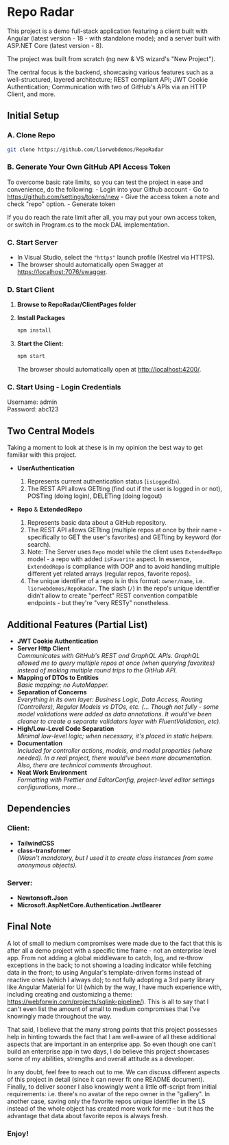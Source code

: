 # Repo Radar

This project is a demo full-stack application featuring a client built with Angular (latest version - 18 - with standalone mode); and a server built with ASP.NET Core (latest version - 8).

The project was built from scratch (ng new & VS wizard's "New Project").

The central focus is the backend, showcasing various features such as a well-structured, layered architecture; REST compliant API; JWT Cookie Authentication; Communication with two of GitHub's APIs via an HTTP Client, and more.

## Initial Setup

### A. Clone Repo

   ```bash
   git clone https://github.com/liorwebdemos/RepoRadar
   ```

### B. Generate Your Own GitHub API Access Token

To overcome basic rate limits, so you can test the project in ease and convenience, do the following:
    - Login into your Github account
    - Go to https://github.com/settings/tokens/new
	- Give the access token a note and check "repo" option.
	- Generate token

If you do reach the rate limit after all, you may put your own access token, or switch in Program.cs to the mock DAL implementation.

### C. Start Server

   -  In Visual Studio, select the `"https"` launch profile (Kestrel via HTTPS).
   -  The browser should automatically open Swagger at [https://localhost:7076/swagger](https://localhost:7076/swagger).

### D. Start Client

1. **Browse to RepoRadar/ClientPages folder**

2. **Install Packages**

   ```bash
   npm install
   ```

3. **Start the Client:**
   ```bash
   npm start
   ```
   The browser should automatically open at [http://localhost:4200/](http://localhost:4200/).

### C. Start Using - Login Credentials

Username: admin  
Password: abc123

## Two Central Models

Taking a moment to look at these is in my opinion the best way to get familiar with this project.

-  **UserAuthentication**

   1. Represents current authentication status (`isLoggedIn`).
   2. The REST API allows GETting (find out if the user is logged in or not), POSTing (doing login), DELETing (doing logout)

-  **Repo** & **ExtendedRepo**
   1. Represents basic data about a GitHub repository.
   2. The REST API allows GETting (multiple repos at once by their name - specifically to GET the user's favorites) and GETting by keyword (for search).
   3. Note: The Server uses `Repo` model while the client uses `ExtendedRepo` model - a repo with added `isFavorite` aspect.
      In essence, `ExtendedRepo` is compliance with OOP and to avoid handling multiple different yet related arrays (regular repos, favorite repos).
   4. The unique identifier of a repo is in this format: `owner/name`, i.e. `liorwebdemos/RepoRadar`.
      The slash (`/`) in the repo's unique identifier didn't allow to create "perfect" REST convention compatible endpoints - but they're "very RESTy" nonetheless.

## Additional Features (Partial List)

-  **JWT Cookie Authentication**
-  **Server Http Client**  
   _Communicates with GitHub's REST and GraphQL APIs. GraphQL allowed me to query multiple repos at once (when querying favorites) instead of making multiple round trips to the GitHub API._
-  **Mapping of DTOs to Entities**  
   _Basic mapping; no AutoMapper._
-  **Separation of Concerns**  
   _Everything in its own layer: Business Logic, Data Access, Routing (Controllers), Regular Models vs DTOs, etc._
   _(... Though not fully - some model validations were added as data annotations. It would've been cleaner to create a separate validators layer with FluentValidation, etc)._
-  **High/Low-Level Code Separation**  
   _Minimal low-level logic; when necessary, it's placed in static helpers._
-  **Documentation**  
   _Included for controller actions, models, and model properties (where needed). In a real project, there would've been more documentation. Also, there are technical comments throughout._
-  **Neat Work Environment**  
   _Formatting with Prettier and EditorConfig, project-level editor settings configurations, more..._

## Dependencies

### Client:

-  **TailwindCSS**
-  **class-transformer**  
   _(Wasn't mandatory, but I used it to create class instances from some anonymous objects)._

### Server:

-  **Newtonsoft.Json**
-  **Microsoft.AspNetCore.Authentication.JwtBearer**

## Final Note

A lot of small to medium compromises were made due to the fact that this is after all a demo project with a specific time frame - not an enterprise level app.
From not adding a global middleware to catch, log, and re-throw exceptions in the back; to not showing a loading indicator while fetching data in the front; to using Angular's template-driven forms instead of reactive ones (which I always do); to not fully adopting a 3rd party library like Angular Material for UI (which by the way, I have much experience with, including creating and customizing a theme: https://webforwin.com/projects/sqlink-pipeline/).
This is all to say that I can't even list the amount of small to medium compromises that I've knowingly made throughout the way.

That said, I believe that the many strong points that this project possesses help in hinting towards the fact that I am well-aware of all these additional aspects that are important in an enterprise app.
So even though one can't build an enterprise app in two days, I do believe this project showcases some of my abilities, strengths and overall attitude as a developer.

In any doubt, feel free to reach out to me. We can discuss different aspects of this project in detail (since it can never fit one README document).
Finally, to deliver sooner I also knowingly went a little off-script from initial requirements: i.e. there's no avatar of the repo owner in the "gallery". In another case, saving only the favorite repos unique identifier in the LS instead of the whole object has created more work for me - but it has the advantage that data about favorite repos is always fresh.

### Enjoy!
